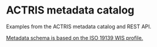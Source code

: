 # ACTRIS metadata catalog
Examples from the ACTRIS metadata catalog and REST API.

[Metadata schema is based on the ISO 19139 WIS profile.](http://wis.wmo.int/2012/metadata/WMO_Core_Metadata_Profile_v1.3_Part_1.pdf)
